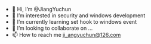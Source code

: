 - 👋 Hi, I’m @JiangYuchun
- 👀 I’m interested in security and windows development
- 🌱 I’m currently learning set hook to windows event
- 💞️ I’m looking to collaborate on ...
- 📫 How to reach me ji_angyuchun@126.com

<!---
JiangYuchun/JiangYuchun is a ✨ special ✨ repository because its `README.md` (this file) appears on your GitHub profile.
You can click the Preview link to take a look at your changes.
--->
